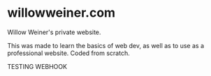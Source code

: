 # willowweiner.com
Willow Weiner's private website.

This was made to learn the basics of web dev, as well as to use as a professional website.
Coded from scratch.

TESTING WEBHOOK 
